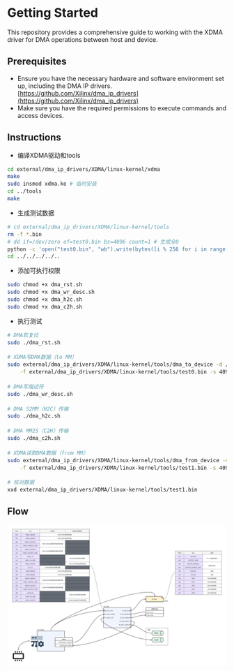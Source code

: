 # Getting Started

This repository provides a comprehensive guide to working with the XDMA driver for DMA operations between host and device.

## Prerequisites

  * Ensure you have the necessary hardware and software environment set up, including the DMA IP drivers. [https://github.com/Xilinx/dma_ip_drivers](https://github.com/Xilinx/dma_ip_drivers)
  * Make sure you have the required permissions to execute commands and access devices.

## Instructions

- 编译XDMA驱动和tools
``` bash
cd external/dma_ip_drivers/XDMA/linux-kernel/xdma
make
sudo insmod xdma.ko # 临时安装
cd ../tools
make
```

- 生成测试数据
``` bash
# cd external/dma_ip_drivers/XDMA/linux-kernel/tools
rm -f *.bin
# dd if=/dev/zero of=test0.bin bs=4096 count=1 # 生成全0
python -c 'open("test0.bin", "wb").write(bytes([i % 256 for i in range(4096)]))' # 生成递增数
cd ../../../../..
```

- 添加可执行权限
``` bash
sudo chmod +x dma_rst.sh
sudo chmod +x dma_wr_desc.sh
sudo chmod +x dma_h2c.sh
sudo chmod +x dma_c2h.sh
```

- 执行测试
``` bash
# DMA软复位
sudo ./dma_rst.sh

# XDMA写DMA数据（to MM）
sudo external/dma_ip_drivers/XDMA/linux-kernel/tools/dma_to_device -d /dev/xdma0_h2c_0 \
    -f external/dma_ip_drivers/XDMA/linux-kernel/tools/test0.bin -s 4096 -a 0 -c 1

# DMA写描述符
sudo ./dma_wr_desc.sh

# DMA S2MM（H2C）传输
sudo ./dma_h2c.sh

# DMA MM2S（C2H）传输
sudo ./dma_c2h.sh

# XDMA读取DMA数据（from MM）
sudo external/dma_ip_drivers/XDMA/linux-kernel/tools/dma_from_device -d /dev/xdma0_c2h_0 \
    -f external/dma_ip_drivers/XDMA/linux-kernel/tools/test1.bin -s 4096 -a 0 -c 1

# 核对数据
xxd external/dma_ip_drivers/XDMA/linux-kernel/tools/test1.bin
```

## Flow
<a href="fig/flow.png"><img width=900 src="fig/flow.png"/></a>
